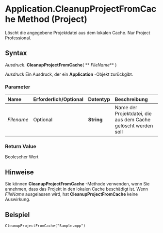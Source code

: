 
# Application.CleanupProjectFromCache Method (Project)

Löscht die angegebene Projektdatei aus dem lokalen Cache. Nur Project Professional.


## Syntax

 _Ausdruck_. **CleanupProjectFromCache**( ** _FileName_** )

 _Ausdruck_ Ein Ausdruck, der ein **Application** -Objekt zurückgibt.


### Parameter



|**Name**|**Erforderlich/Optional**|**Datentyp**|**Beschreibung**|
|:-----|:-----|:-----|:-----|
| _Filename_|Optional|**String**|Name der Projektdatei, die aus dem Cache gelöscht werden soll|

### Return Value

Boolescher Wert


## Hinweise

Sie können  **CleanupProjectFromCache** -Methode verwenden, wenn Sie annehmen, dass das Projekt in den lokalen Cache beschädigt ist. Wenn _FileName_ ausgelassen wird, hat **CleanupProjectFromCache** keine Auswirkung.


## Beispiel




```
CleanupProjectFromCache("Sample.mpp")
```

